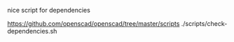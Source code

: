 



nice script for dependencies

https://github.com/openscad/openscad/tree/master/scripts
./scripts/check-dependencies.sh
